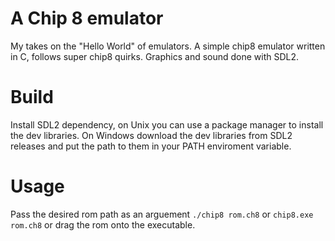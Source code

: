 # A Chip 8 emulator
My takes on the "Hello World" of emulators. A simple chip8 emulator written in C, follows super chip8 quirks. Graphics and sound done with SDL2.

# Build
Install SDL2 dependency, on Unix you can use a package manager to install the dev libraries. On Windows download the dev libraries from SDL2 releases and put the path to them in your PATH enviroment variable.

# Usage
Pass the desired rom path as an arguement
`./chip8 rom.ch8`
or
`chip8.exe rom.ch8`
or drag the rom onto the executable.
